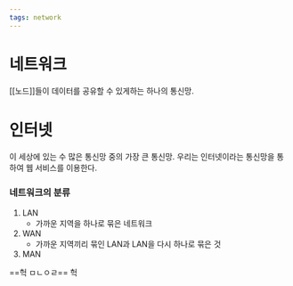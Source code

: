 ```yaml
---
tags: network
---
```

# 네트워크
[[노드]]들이 데이터를 공유할 수 있게하는 하나의 통신망.

# 인터넷
이 세상에 있는 수 많은 통신망 중의 가장 큰 통신망. 우리는 인터넷이라는 통신망을 통하여 웹 서비스를 이용한다.
### 네트워크의 분류
1. LAN 
	-  가까운 지역을 하나로 묶은 네트워크
2. WAN
	- 가까운 지역끼리 묶인 LAN과 LAN을 다시 하나로 묶은 것
3. MAN

==헉 ㅁㄴㅇㄹ==
헉